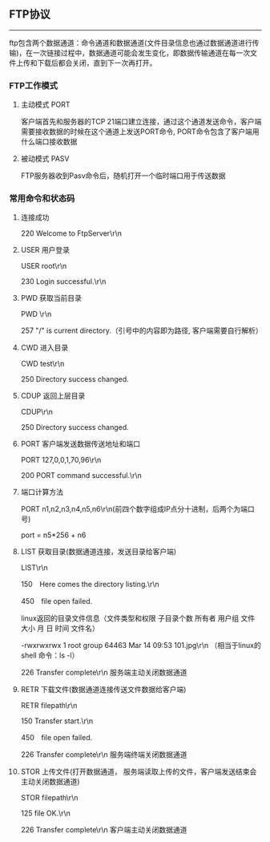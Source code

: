 ## FTP协议

------

ftp包含两个数据通道：命令通道和数据通道(文件目录信息也通过数据通道进行传输)，在一次链接过程中，数据通道可能会发生变化，即数据传输通道在每一次文件上传和下载后都会关闭，直到下一次再打开。

### FTP工作模式

1. 主动模式 PORT

   客户端首先和服务器的TCP 21端口建立连接，通过这个通道发送命令，客户端需要接收数据的时候在这个通道上发送PORT命令, PORT命令包含了客户端用什么端口接收数据

2. 被动模式 PASV

   FTP服务器收到Pasv命令后，随机打开一个临时端口用于传送数据

### 常用命令和状态码

1. 连接成功

   220 Welcome to FtpServer\r\n

2. USER 用户登录

   USER root\r\n

   230 Login successful.\r\n

3. PWD 获取当前目录

   PWD  \r\n

   257 "/" is current directory.（引号中的内容即为路径, 客户端需要自行解析）

4. CWD 进入目录

   CWD test\r\n

   250 Directory success changed.

5. CDUP 返回上层目录

   CDUP\r\n

   250 Directory success changed.

6. PORT 客户端发送数据传送地址和端口

   PORT 127,0,0,1,70,96\r\n

   200 PORT command successful.\r\n

7. 端口计算方法

   PORT n1,n2,n3,n4,n5,n6\r\n(前四个数字组成IP点分十进制，后两个为端口号)

   port = n5*256 + n6

8. LIST 获取目录(数据通道连接，发送目录给客户端)

   LIST\r\n

   150　Here comes the directory listing.\r\n

   450　file open failed.

   linux返回的目录文件信息（文件类型和权限  子目录个数  所有者  用户组  文件大小  月  日  时间  文件名）

   -rwxrwxrwx 1 root group 64463 Mar 14 09:53 101.jpg\r\n   （相当于linux的shell 命令：ls -l）

   226 Transfer complete\r\n   服务端主动关闭数据通道

9. RETR 下载文件(数据通道连接传送文件数据给客户端)

    RETR filepath\r\n

    150 Transfer start.\r\n

    450　file open failed.

    226 Transfer complete\r\n   服务端终端关闭数据通道

10. STOR 上传文件(打开数据通道， 服务端读取上传的文件，客户端发送结束会主动关闭数据通道)

     STOR filepath\r\n

     125 file OK.\r\n

     226 Transfer complete\r\n  客户端主动关闭数据通道